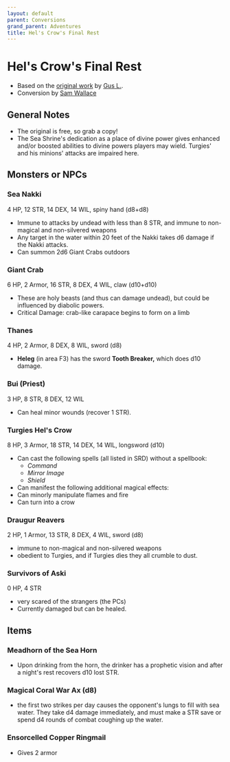 ```yaml
---
layout: default
parent: Conversions
grand_parent: Adventures
title: Hel's Crow's Final Rest
---
```


# Hel's Crow's Final Rest

- Based on the [original work](https://www.drivethrurpg.com/product/377007/Hels-Crows-Final-Rest) by [Gus L.](https://alldeadgenerations.blogspot.com/).
- Conversion by [Sam Wallace](https://rpgs.quajzen.page)

## General Notes
  - The original is free, so grab a copy!
  - The Sea Shrine's dedication as a place of divine power gives enhanced and/or boosted abilities to divine powers players may wield. Turgies' and his minions' attacks are impaired here.

## Monsters or NPCs

### Sea Nakki
4 HP, 12 STR, 14 DEX, 14 WIL, spiny hand (d8+d8)
- Immune to attacks by undead with less than 8 STR, and immune to non-magical and non-silvered weapons
- Any target in the water within 20 feet of the Nakki takes d6 damage if the Nakki attacks.
- Can summon 2d6 Giant Crabs outdoors

### Giant Crab
6 HP, 2 Armor, 16 STR, 8 DEX, 4 WIL, claw (d10+d10)
 - These are holy beasts (and thus can damage undead), but could be influenced by diabolic powers.
 - Critical Damage: crab-like carapace begins to form on a limb
 
### Thanes
4 HP, 2 Armor, 8 DEX, 8 WIL, sword (d8)
 - **Heleg** (in area F3) has the sword **Tooth Breaker,** which does d10 damage.
 
### Bui (Priest)
3 HP, 8 STR, 8 DEX, 12 WIL
 - Can heal minor wounds (recover 1 STR).
 
### Turgies Hel's Crow
8 HP, 3 Armor, 18 STR, 14 DEX, 14 WIL, longsword (d10)
  - Can cast the following spells (all listed in SRD) without a spellbook:
	- *Command*
	- *Mirror Image*
	- *Shield*
 - Can manifest the following additional magical effects:
  - Can minorly manipulate flames and fire
  - Can turn into a crow
  
### Draugur Reavers
2 HP, 1 Armor, 13 STR, 8 DEX, 4 WIL, sword (d8)
 - immune to non-magical and non-silvered weapons
 - obedient to Turgies, and if Turgies dies they all crumble to dust. 


### Survivors of Aski
0 HP, 4 STR
  - very scared of the strangers (the PCs)
  - Currently damaged but can be healed.

## Items

### Meadhorn of the Sea Horn
 - Upon drinking from the horn, the drinker has a prophetic vision and after a night's rest recovers d10 lost STR.

### Magical Coral War Ax (d8)
 - the first two strikes per day causes the opponent's lungs to fill with sea water. They take d4 damage immediately, and must make a STR save or spend d4 rounds of combat coughing up the water.
 
### Ensorcelled Copper Ringmail
  - Gives 2 armor
